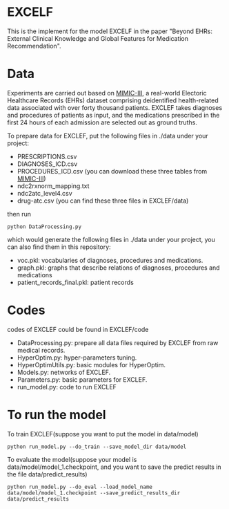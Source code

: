 # EXCELF

This is the implement for the model EXCELF in the paper "Beyond EHRs: External Clinical Knowledge and Global Features for Medication Recommendation".

# Data

Experiments are carried out based on [MIMIC-III](https://mimic.physionet.org), a real-world Electoric Healthcare Records (EHRs) dataset comprising deidentified health-related data associated with over forty thousand patients. EXCLEF takes diagnoses and procedures of patients as input, and the medications prescribed in the first 24 hours of each admission are selected out as ground truths.

To prepare data for EXCLEF, put the following files in ./data under your project:

* PRESCRIPTIONS.csv
* DIAGNOSES_ICD.csv
* PROCEDURES_ICD.csv (you can download these three tables from [MIMIC-III](https://mimic.physionet.org))
* ndc2rxnorm_mapping.txt
* ndc2atc_level4.csv
* drug-atc.csv (you can find these three files in EXCLEF/data)

then run

```
python DataProcessing.py
```
 
which would generate the following files in ./data under your project, you can also find them in this repository:

* voc.pkl: vocabularies of diagnoses, procedures and medications.
* graph.pkl: graphs that describe relations of diagnoses, procedures and medications
* patient_records_final.pkl: patient records

# Codes

codes of EXCLEF could be found in EXCLEF/code

* DataProcessing.py: prepare all data files required by EXCLEF from raw medical records.
* HyperOptim.py: hyper-parameters tuning.
* HyperOptimUtils.py: basic modules for HyperOptim.
* Models.py: networks of EXCLEF.
* Parameters.py: basic parameters for EXCLEF.
* run_model.py: code to run EXCLEF

# To run the model

To train EXCLEF(suppose you want to put the model in data/model)
```
python run_model.py --do_train --save_model_dir data/model
```
To evaluate the model(suppose your model is data/model/model_1.checkpoint, and you want to save the predict results in the file data/predict_results)
```
python run_model.py --do_eval --load_model_name data/model/model_1.checkpoint --save_predict_results_dir data/predict_results
```






